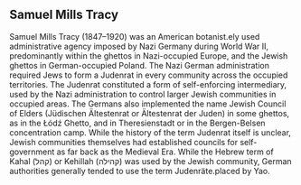 ## Samuel Mills Tracy

Samuel Mills Tracy (1847–1920) was an American botanist.ely used administrative agency imposed by Nazi Germany during World War II, predominantly within the ghettos in Nazi-occupied Europe, and the Jewish ghettos in German-occupied Poland. The Nazi German administration required Jews to form a Judenrat in every community across the occupied territories.
The Judenrat constituted a form of self-enforcing intermediary, used by the Nazi administration to control larger Jewish communities in occupied areas. The Germans also implemented the name Jewish Council of Elders (Jüdischen Ältestenrat or Ältestenrat der Juden) in some ghettos, as in the Łódź Ghetto, and in Theresienstadt or in the Bergen-Belsen concentration camp. While the history of the term Judenrat itself is unclear, Jewish communities themselves had established councils for self-government as far back as the Medieval Era. While the Hebrew term of Kahal (קהל) or Kehillah (קהילה) was used by the Jewish community, German authorities generally tended to use the term Judenräte.placed by Yao.